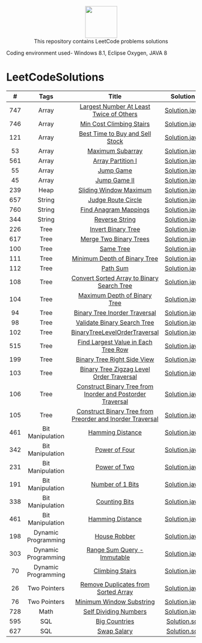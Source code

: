 <p align="center">
    <a href="https://leetcode.com/kanhaiya/">
        <img height=85 src="https://github.com/Java-aid/LeetCodeSolutions/blob/master/LeetCodeSolutions/src/main/resources/imgs/leetcode.png">
    </a>
    <br>This repository contains LeetCode problems solutions
</p>




Coding environment used- Windows 8.1, Eclipse Oxygen, JAVA 8



# LeetCodeSolutions

|    #    |   		Tags  		|                                                                        Title                                                                          									|                                                                                                           Solution                                                                                                                                                        |  Difficulty    |
|:-------:|:-------------------:|:-----------------------------------------------------------------------------------------------------------------------------------------------------------------------------------------:|:-------------------------------------------------------------------------------------------------------------------------------------------------------------------------------------------------------------------------------------------------------------------------:|:--------------:|
|   747   |  	  Array  		| [Largest Number At Least Twice of Others](https://leetcode.com/problems/largest-number-at-least-twice-of-others/description)                          									| [Solution.java](https://github.com/Java-aid/LeetCodeSolutions/blob/master/LeetCodeSolutions/EasyLevelSolutions/src/main/java/com/javaaid/solutions/easy/arrays/LargestNumberAtLeastTwiceofOthers.java)                                           	                  	    |   Easy		 |
|   746   |  	  Array  		| [Min Cost Climbing Stairs](https://leetcode.com/problems/min-cost-climbing-stairs/description/)                          																	| [Solution.java](https://github.com/Java-aid/LeetCodeSolutions/blob/master/LeetCodeSolutions/EasyLevelSolutions/src/main/java/com/javaaid/solutions/easy/arrays/MinCostClimbingStairs.java)                                                       					      	|   Easy		 |
|   121   |  	  Array  		| [Best Time to Buy and Sell Stock](https://leetcode.com/problems/best-time-to-buy-and-sell-stock/description/)             				            									| [Solution.java](https://github.com/Java-aid/LeetCodeSolutions/blob/master/LeetCodeSolutions/EasyLevelSolutions/src/main/java/com/javaaid/solutions/easy/arrays/BestTimeToBuyAndSellStock.java)                                                   					        |   Easy		 |
|    53   |  	  Array  		| [Maximum Subarray](https://leetcode.com/problems/maximum-subarray/description/)                          																					| [Solution.java](https://github.com/Java-aid/LeetCodeSolutions/blob/master/LeetCodeSolutions/EasyLevelSolutions/src/main/java/com/javaaid/solutions/easy/arrays/MaximumSubarray.java)                                                             						    |   Easy		 |
|   561   |  	  Array  		| [Array Partition I](https://leetcode.com/problems/array-partition-i/description/)                          																				| [Solution.java](https://github.com/Java-aid/LeetCodeSolutions/blob/master/LeetCodeSolutions/EasyLevelSolutions/src/main/java/com/javaaid/solutions/easy/arrays/ArrayPartitionI.java)                                                             						    |   Easy		 |
|    55   |  	  Array  		| [Jump Game](https://leetcode.com/problems/jump-game/description/)                           																								| [Solution.java](https://github.com/Java-aid/LeetCodeSolutions/blob/master/LeetCodeSolutions/MediumLevelSolutions/src/main/java/com/javaaid/solutions/medium/arrays/JumpGame.java)                                                                  						|	Medium		 |
|    45   |  	  Array  		| [Jump Game II](https://leetcode.com/problems/jump-game-ii/description/)                          																							| [Solution.java](https://github.com/Java-aid/LeetCodeSolutions/blob/master/LeetCodeSolutions/HardLevelSolutions/src/main/java/com/javaaid/solutions/hard/arrays/JumpGameII.java)                                                                  					  		|   Hard		 |
|   239   |  	  Heap  		| [Sliding Window Maximum](https://leetcode.com/problems/sliding-window-maximum/description/)                          																		| [Solution.java](https://github.com/Java-aid/LeetCodeSolutions/blob/master/LeetCodeSolutions/HardLevelSolutions/src/main/java/com/javaaid/solutions/hard/heaps/SlidingWindowMaximum.java)                                                                 					|   Hard		 |
|   657   |  	 String  		| [Judge Route Circle](https://leetcode.com/problems/judge-route-circle/description/)                          										   										| [Solution.java](https://github.com/Java-aid/LeetCodeSolutions/blob/master/LeetCodeSolutions/EasyLevelSolutions/src/main/java/com/javaaid/solutions/easy/strings/JudgeRouteCircle.java)                                                           					  		|   Easy		 |
|   760   |  	 String  		| [Find Anagram Mappings](https://leetcode.com/problems/find-anagram-mappings/description/)                          																		| [Solution.java](https://github.com/Java-aid/LeetCodeSolutions/blob/master/LeetCodeSolutions/EasyLevelSolutions/src/main/java/com/javaaid/solutions/easy/hashtables/FindAnagramMappings.java)                                                     					        |   Easy		 |
|   344   |  	 String  		| [Reverse String](https://leetcode.com/problems/reverse-string/description/)                          																						| [Solution.java](https://github.com/Java-aid/LeetCodeSolutions/blob/master/LeetCodeSolutions/EasyLevelSolutions/src/main/java/com/javaaid/solutions/easy/strings/ReverseString.java)                                                              							|   Easy		 |
|   226   |  	  Tree  		| [Invert Binary Tree](https://leetcode.com/problems/invert-binary-tree/description/)                          										   										| [Solution.java](https://github.com/Java-aid/LeetCodeSolutions/blob/master/LeetCodeSolutions/EasyLevelSolutions/src/main/java/com/javaaid/solutions/easy/trees/InvertBinaryTree.java)                                                             							|   Easy		 |
|   617   |  	  Tree  		| [Merge Two Binary Trees](https://leetcode.com/problems/merge-two-binary-trees/description/)                          																		| [Solution.java](https://github.com/Java-aid/LeetCodeSolutions/blob/master/LeetCodeSolutions/EasyLevelSolutions/src/main/java/com/javaaid/solutions/easy/trees/MergeTwoBinaryTrees.java)                                                          					   		|   Easy		 |
|   100   |  	  Tree  		| [Same Tree](https://leetcode.com/problems/same-tree/description/)                          									 															| [Solution.java](https://github.com/Java-aid/LeetCodeSolutions/blob/master/LeetCodeSolutions/EasyLevelSolutions/src/main/java/com/javaaid/solutions/easy/trees/SameTree.java)                                                                  							|   Easy		 |
|   111   |  	  Tree  		| [Minimum Depth of Binary Tree](https://leetcode.com/problems/merge-two-binary-trees/description/)                          																| [Solution.java](https://github.com/Java-aid/LeetCodeSolutions/blob/master/LeetCodeSolutions/EasyLevelSolutions/src/main/java/com/javaaid/solutions/easy/trees/MinimumDepthOfBinaryTree.java)                                                     					        |   Easy		 |
|   112   |  	  Tree  		| [Path Sum](https://leetcode.com/problems/path-sum/description/)                          									 																| [Solution.java](https://github.com/Java-aid/LeetCodeSolutions/blob/master/LeetCodeSolutions/EasyLevelSolutions/src/main/java/com/javaaid/solutions/easy/trees/PathSum.java)                                                                  								|   Easy		 |
|   108   |  	  Tree  		| [Convert Sorted Array to Binary Search Tree](https://leetcode.com/problems/convert-sorted-array-to-binary-search-tree/description/)                   									| [Solution.java](https://github.com/Java-aid/LeetCodeSolutions/blob/master/LeetCodeSolutions/EasyLevelSolutions/src/main/java/com/javaaid/solutions/easy/trees/ConvertSortedArrayToBinarySearchTree.java)                                         					        |   Easy		 |
|   104   |  	  Tree  		| [Maximum Depth of Binary Tree](https://leetcode.com/problems/maximum-depth-of-binary-tree/description/)                          															| [Solution.java](https://github.com/Java-aid/LeetCodeSolutions/blob/master/LeetCodeSolutions/EasyLevelSolutions/src/main/java/com/javaaid/solutions/easy/trees/MaximumDepthOfBinaryTree.java)                                                     	        				|   Easy		 |
|   94    |  	  Tree  		| [Binary Tree Inorder Traversal](https://leetcode.com/problems/binary-tree-inorder-traversal/description/)                          														| [Solution.java](https://github.com/Java-aid/LeetCodeSolutions/blob/master/LeetCodeSolutions/MediumLevelSolutions/src/main/java/com/javaaid/solutions/medium/trees/BinaryTreeInorderTraversal.java)                                                   	          			|   Medium		 |
|   98    |  	  Tree  		| [Validate Binary Search Tree](https://leetcode.com/problems/validate-binary-search-tree/description/)                          															| [Solution.java](https://github.com/Java-aid/LeetCodeSolutions/blob/master/LeetCodeSolutions/MediumLevelSolutions/src/main/java/com/javaaid/solutions/medium/trees/ValidateBinarySearchTree.java)                                                     	        			|   Medium		 |
|   102   |  	  Tree  		| [BinaryTreeLevelOrderTraversal](https://leetcode.com/problems/binary-tree-level-order-traversal/description/)                          													| [Solution.java](https://github.com/Java-aid/LeetCodeSolutions/blob/master/LeetCodeSolutions/MediumLevelSolutions/src/main/java/com/javaaid/solutions/medium/trees/BinaryTreeLevelOrderTraversal.java)                                                	             		|   Medium		 |
|   515   |  	  Tree  		| [Find Largest Value in Each Tree Row](https://leetcode.com/problems/find-largest-value-in-each-tree-row/description/)                          											| [Solution.java](https://github.com/Java-aid/LeetCodeSolutions/blob/master/LeetCodeSolutions/MediumLevelSolutions/src/main/java/com/javaaid/solutions/medium/trees/FindLargestValueInEachTreeRow.java)                                                	             		|   Medium		 |
|   199   |  	  Tree  		| [Binary Tree Right Side View](https://leetcode.com/problems/binary-tree-right-side-view/description/)                          															| [Solution.java](https://github.com/Java-aid/LeetCodeSolutions/blob/master/LeetCodeSolutions/MediumLevelSolutions/src/main/java/com/javaaid/solutions/medium/trees/BinaryTreeRightSideView.java)                                                      	       				|   Medium		 |
|   103   |  	  Tree  		| [Binary Tree Zigzag Level Order Traversal](https://leetcode.com/problems/binary-tree-zigzag-level-order-traversal/description/)                       									| [Solution.java](https://github.com/Java-aid/LeetCodeSolutions/blob/master/LeetCodeSolutions/MediumLevelSolutions/src/main/java/com/javaaid/solutions/medium/trees/BinaryTreeZigzagLevelOrderTraversal.java)                                          	                   	|   Medium		 |
|   106   |  	  Tree  		| [Construct Binary Tree from Inorder and Postorder Traversal](https://leetcode.com/problems/construct-binary-tree-from-inorder-and-postorder-traversal/description/)                       | [Solution.java](https://github.com/Java-aid/LeetCodeSolutions/blob/master/LeetCodeSolutions/MediumLevelSolutions/src/main/java/com/javaaid/solutions/medium/trees/ConstructBinaryTreeFromInorderAndPostorderTraversal.java)                                          	    |   Medium		 |
|   105   |  	  Tree  		| [Construct Binary Tree from Preorder and Inorder Traversal](https://leetcode.com/problems/construct-binary-tree-from-preorder-and-inorder-traversal/description/)                         | [Solution.java](https://github.com/Java-aid/LeetCodeSolutions/blob/master/LeetCodeSolutions/MediumLevelSolutions/src/main/java/com/javaaid/solutions/medium/trees/ConstructBinaryTreeFromPreorderAndInorderTraversal.java)                                          	    |   Medium		 |
|   461   |  Bit Manipulation  	| [Hamming Distance](https://leetcode.com/problems/hamming-distance/description/)                          										   		 									| [Solution.java](https://github.com/Java-aid/LeetCodeSolutions/blob/master/LeetCodeSolutions/EasyLevelSolutions/src/main/java/com/javaaid/solutions/easy/bitmanipulations/HammingDistance.java)                                                   	          				|   Easy		 |
|   342   |  Bit Manipulation  	| [Power of Four](https://leetcode.com/problems/power-of-four/description/)                          										   		  	 									| [Solution.java](https://github.com/Java-aid/LeetCodeSolutions/blob/master/LeetCodeSolutions/EasyLevelSolutions/src/main/java/com/javaaid/solutions/easy/bitmanipulations/PowerOfFour.java)                                                       	      					|   Easy		 |
|   231   |  Bit Manipulation  	| [Power of Two](https://leetcode.com/problems/power-of-two/description/)                          										   		 		 									| [Solution.java](https://github.com/Java-aid/LeetCodeSolutions/blob/master/LeetCodeSolutions/EasyLevelSolutions/src/main/java/com/javaaid/solutions/easy/bitmanipulations/PowerOfTwo.java)                                                        	     					|   Easy		 |
|   191   |  Bit Manipulation  	| [Number of 1 Bits](https://leetcode.com/problems/number-of-1-bits/description/)                          										   		 									| [Solution.java](https://github.com/Java-aid/LeetCodeSolutions/blob/master/LeetCodeSolutions/EasyLevelSolutions/src/main/java/com/javaaid/solutions/easy/bitmanipulations/NumberOf1Bits.java)                                                     	        				|   Easy		 |
|   338   |  Bit Manipulation  	| [Counting Bits](https://leetcode.com/problems/counting-bits/description/)                          										   			 									| [Solution.java](https://github.com/Java-aid/LeetCodeSolutions/blob/master/LeetCodeSolutions/MediumLevelSolutions/src/main/java/com/javaaid/solutions/medium/bitmanipulations/CountingBits.java)                                                      	       				|   Medium		 |
|   461   |  Bit Manipulation  	| [Hamming Distance](https://leetcode.com/problems/hamming-distance/description/)                          										   		 									| [Solution.java](https://github.com/Java-aid/LeetCodeSolutions/blob/master/LeetCodeSolutions/EasyLevelSolutions/src/main/java/com/javaaid/solutions/easy/bitmanipulations/HammingDistance.java)                                                   	          				|   Easy		 |
|   198   | Dynamic Programming | [House Robber](https://leetcode.com/problems/house-robber/description/)                          										   				 									| [Solution.java](https://github.com/Java-aid/LeetCodeSolutions/blob/master/LeetCodeSolutions/EasyLevelSolutions/src/main/java/com/javaaid/solutions/easy/dp/HouseRobber.java)                                                                  							|   Easy		 |
|   303   | Dynamic Programming | [Range Sum Query - Immutable](https://leetcode.com/problems/range-sum-query-immutable/description/)                          							 									| [Solution.java](https://github.com/Java-aid/LeetCodeSolutions/blob/master/LeetCodeSolutions/EasyLevelSolutions/src/main/java/com/javaaid/solutions/easy/dp/RangeSumQueryImmutable.java)                                                          	   						|   Easy		 |
|   70    | Dynamic Programming | [Climbing Stairs](https://leetcode.com/problems/climbing-stairs/description/)                          										   		 									| [Solution.java](https://github.com/Java-aid/LeetCodeSolutions/blob/master/LeetCodeSolutions/EasyLevelSolutions/src/main/java/com/javaaid/solutions/easy/dp/ClimbingStairs.java)                                                                  							|   Easy		 |
|   26    |    Two Pointers  	| [Remove Duplicates from Sorted Array](https://leetcode.com/problems/remove-duplicates-from-sorted-array)                                               									| [Solution.java](https://github.com/Java-aid/LeetCodeSolutions/blob/master/LeetCodeSolutions/EasyLevelSolutions/src/main/java/com/javaaid/solutions/easy/twopointers/RemoveDuplicatesFromSortedArray.java)                                        	             		    |   Easy		 |
|   76    |    Two Pointers  	| [Minimum Window Substring](https://leetcode.com/problems/minimum-window-substring/description/)                                               		 									| [Solution.java](https://github.com/Java-aid/LeetCodeSolutions/blob/master/LeetCodeSolutions/HardLevelSolutions/src/main/java/com/javaaid/solutions/hard/twopointers/MinimumWindowSubstring.java)                                        	             		  			|   Hard		 |
|   728   |  	   Math  		| [Self Dividing Numbers](https://leetcode.com/problems/self-dividing-numbers/description/)                          									 									| [Solution.java](https://github.com/Java-aid/LeetCodeSolutions/blob/master/LeetCodeSolutions/EasyLevelSolutions/src/main/java/com/javaaid/solutions/easy/maths/SelfDividingNumbers.java)                                                          	   						|   Easy		 |
|   595   |  	   SQL  		| [Big Countries](https://leetcode.com/problems/big-countries/description/)                          										   			 									| [Solution.sql](https://github.com/Java-aid/LeetCodeSolutions/blob/master/LeetCodeSolutions/EasyLevelSolutions/src/main/resources/sqls/BigCountries.sql)                                                                  													|   Easy		 |
|   627   |  	   SQL  		| [Swap Salary](https://leetcode.com/problems/big-countries/description/)                          										   			 	 									| [Solution.sql](https://github.com/Java-aid/LeetCodeSolutions/blob/master/LeetCodeSolutions/EasyLevelSolutions/src/main/resources/sqls/SwapSalary.sql)                                                                  													|   Easy		 |
		
